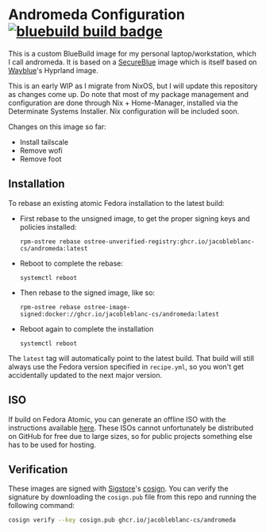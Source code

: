 # Andromeda Configuration &nbsp; [![bluebuild build badge](https://github.com/jacobleblanc-cs/andromeda/actions/workflows/build.yml/badge.svg)](https://github.com/jacobleblanc-cs/andromeda/actions/workflows/build.yml)

This is a custom BlueBuild image for my personal laptop/workstation, which I call andromeda. It is based on a [SecureBlue](https://github.com/secureblue/secureblue) image which is itself based on [Wayblue](https://github.com/wayblueorg/wayblue)'s Hyprland image.

This is an early WIP as I migrate from NixOS, but I will update this repository as changes come up. Do note that most of my package management and configuration are done through Nix + Home-Manager, installed via the Determinate Systems Installer. Nix configuration will be included soon.

Changes on this image so far:
 - Install tailscale
 - Remove wofi
 - Remove foot


## Installation


To rebase an existing atomic Fedora installation to the latest build:

- First rebase to the unsigned image, to get the proper signing keys and policies installed:
  ```
  rpm-ostree rebase ostree-unverified-registry:ghcr.io/jacobleblanc-cs/andromeda:latest
  ```
- Reboot to complete the rebase:
  ```
  systemctl reboot
  ```
- Then rebase to the signed image, like so:
  ```
  rpm-ostree rebase ostree-image-signed:docker://ghcr.io/jacobleblanc-cs/andromeda:latest
  ```
- Reboot again to complete the installation
  ```
  systemctl reboot
  ```

The `latest` tag will automatically point to the latest build. That build will still always use the Fedora version specified in `recipe.yml`, so you won't get accidentally updated to the next major version.

## ISO

If build on Fedora Atomic, you can generate an offline ISO with the instructions available [here](https://blue-build.org/learn/universal-blue/#fresh-install-from-an-iso). These ISOs cannot unfortunately be distributed on GitHub for free due to large sizes, so for public projects something else has to be used for hosting.

## Verification

These images are signed with [Sigstore](https://www.sigstore.dev/)'s [cosign](https://github.com/sigstore/cosign). You can verify the signature by downloading the `cosign.pub` file from this repo and running the following command:

```bash
cosign verify --key cosign.pub ghcr.io/jacobleblanc-cs/andromeda
```
